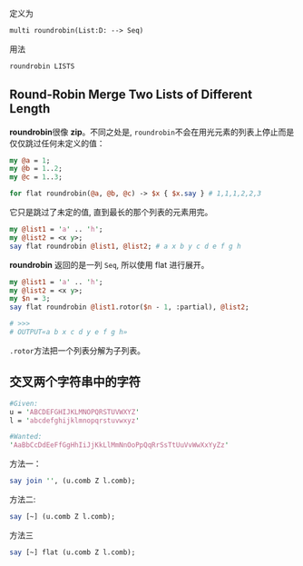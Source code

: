 

定义为 

``` perl
multi roundrobin(List:D: --> Seq)
```

用法

``` perl
roundrobin LISTS
```

## Round-Robin Merge Two Lists of Different Length

**roundrobin**很像 **zip**。不同之处是, `roundrobin`不会在用光元素的列表上停止而是仅仅跳过任何未定义的值：

``` perl
my @a = 1;
my @b = 1..2;
my @c = 1..3;

for flat roundrobin(@a, @b, @c) -> $x { $x.say } # 1,1,1,2,2,3
```

它只是跳过了未定的值, 直到最长的那个列表的元素用完。

``` perl
my @list1 = 'a' .. 'h';
my @list2 = <x y>;
say flat roundrobin @list1, @list2; # a x b y c d e f g h
```

**roundrobin** 返回的是一列 `Seq`, 所以使用 flat 进行展开。

``` perl
my @list1 = 'a' .. 'h';
my @list2 = <x y>;
my $n = 3;
say flat roundrobin @list1.rotor($n - 1, :partial), @list2;

# >>>
# OUTPUT«a b x c d y e f g h»
```

`.rotor`方法把一个列表分解为子列表。



## 交叉两个字符串中的字符

``` perl
#Given:
u = 'ABCDEFGHIJKLMNOPQRSTUVWXYZ'
l = 'abcdefghijklmnopqrstuvwxyz'

#Wanted:
'AaBbCcDdEeFfGgHhIiJjKkLlMmNnOoPpQqRrSsTtUuVvWwXxYyZz'
```

方法一：

``` perl
say join '', (u.comb Z l.comb);
```

方法二:

``` perl
say [~] (u.comb Z l.comb);
```

方法三

``` perl
say [~] flat (u.comb Z l.comb);
```
